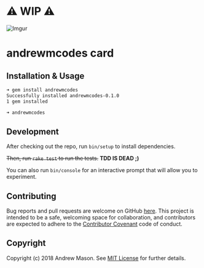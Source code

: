 # :warning: WIP :warning:

![Imgur](https://i.imgur.com/mbMCBfT.png)

# andrewmcodes card

## Installation & Usage

```bash
➜ gem install andrewmcodes
Successfully installed andrewmcodes-0.1.0
1 gem installed

➜ andrewmcodes
```

## Development

After checking out the repo, run `bin/setup` to install dependencies.

~~Then, run `rake test` to run the tests.~~ __TDD IS DEAD ;)__

You can also run `bin/console` for an interactive prompt that will allow you to experiment.

## Contributing

Bug reports and pull requests are welcome on GitHub [here](https://github.com/andrewmcodes/andrewmcodes_gem). This project is intended to be a safe, welcoming space for collaboration, and contributors are expected to adhere to the [Contributor Covenant](https://github.com/[USERNAME]/andrewmcodes_gem/blob/master/CONTRIBUTOR_COVENANT.md) code of conduct.

## Copyright

Copyright (c) 2018 Andrew Mason. See [MIT License](LICENSE.txt) for further details.
